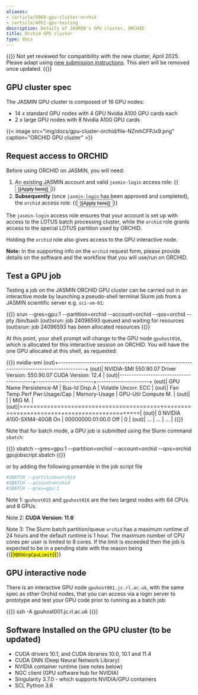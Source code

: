 ```yaml
---
aliases:
- /article/5068-gpu-cluster-orchid
- /article/4951-gpu-testing
description: Details of JASMIN's GPU cluster, ORCHID
title: Orchid GPU cluster
type: docs
---
```


{{<alert type="danger">}}
Not yet reviewed for compatibility with the new cluster, April 2025.
Please adapt using [new submission instructions](how-to-submit-a-job-to-slurm). This alert will be removed once updated.
{{</alert>}}

## GPU cluster spec

The JASMIN GPU cluster is composed of 16 GPU nodes:

- 14 x standard GPU nodes with 4 GPU Nvidia A100 GPU cards each
- 2 x large GPU nodes with 8 Nvidia A100 GPU cards

{{< image src="img/docs/gpu-cluster-orchid/file-NZmhCFPJx9.png" caption="ORCHID GPU cluster" >}}

## Request access to ORCHID

Before using ORCHID on JASMIN, you will need: 

1. An existing JASMIN account and valid `jasmin-login` access role: {{<button size="sm" href="https://accounts.jasmin.ac.uk/services/login_services/jasmin-login/">}}Apply here{{</button>}}
2. **Subsequently** (once `jasmin-login` has been approved and completed), the `orchid` access role: {{<button size="sm" href="https://accounts.jasmin.ac.uk/services/additional_services/orchid/">}}Apply here{{</button>}}

The `jasmin-login` access role ensures that your account is set up with access to the LOTUS batch processing cluster, while the `orchid` role grants access to the special LOTUS partition used by ORCHID.

Holding the `orchid` role also gives access to the GPU interactive node.

**Note:** In the supporting info on the `orchid` request form, please provide details
on the software and the workflow that you will use/run on ORCHID.

## Test a GPU job

Testing a job on the JASMIN ORCHID GPU cluster can be carried out in an
interactive mode by launching a pseudo-shell terminal Slurm job from a JASMIN
scientific server e.g. `sci-vm-01`:

{{<command user="user" host="sci-vm-01">}}
srun --gres=gpu:1 --partition=orchid --account=orchid --qos=orchid --pty /bin/bash
(out)srun: job 24096593 queued and waiting for resources
(out)srun: job 24096593 has been allocated resources
{{</command>}}

At this point, your shell prompt will change to the GPU node `gpuhost016`, which is allocated for this interactive session on ORCHID.
You will have the one GPU allocated at this shell, as requested:

{{<command user="user" host="gpuhost16">}}
nvidia-smi
(out)+-----------------------------------------------------------------------------------------+
(out)| NVIDIA-SMI 550.90.07              Driver Version: 550.90.07      CUDA Version: 12.4     |
(out)|-----------------------------------------+------------------------+----------------------+
(out)| GPU  Name                 Persistence-M | Bus-Id          Disp.A | Volatile Uncorr. ECC |
(out)| Fan  Temp   Perf          Pwr:Usage/Cap |           Memory-Usage | GPU-Util  Compute M. |
(out)|                                         |                        |               MIG M. |
(out)|=========================================+========================+======================|
(out)|   0  NVIDIA A100-SXM4-40GB          On  |   00000000:01:00.0 Off |                    0 |
(out)|                   ...                   |           ...          |         ...          |
{{</command>}}

Note that for batch mode, a GPU job is submitted using the Slurm command
`sbatch`:

{{<command user="user" host="sci-vm-01">}}
sbatch --gres=gpu:1 --partition=orchid --account=orchid --qos=orchid gpujobscript.sbatch
{{</command>}}

or by adding the following preamble in the job script file

```bash
#SBATCH --partition=orchid
#SBATCH --account=orchid
#SBATCH --gres=gpu:1
```

Note 1: `gpuhost015` and `gpuhost016` are the two largest nodes with 64 CPUs and
8 GPUs.

Note 2: **CUDA Version: 11.6**

Note 3: The Slurm batch partition/queue `orchid` has a maximum runtime of 24 hours and
the default runtime is 1 hour. The maximum number of CPU cores per user is
limited to 8 cores. If the limit is exceeded then the job is expected to be in
a pending state with the reason being {{<mark>}}`QOSGrpCpuLimit`{{</mark>}}

## GPU interactive node

There is an interactive GPU node `gpuhost001.jc.rl.ac.uk`, with the same spec as
other Orchid nodes, that you can access via a login server to prototype and
test your GPU code prior to running as a batch job:

{{<command user="user" host="login-01">}}
ssh -A gpuhost001.jc.rl.ac.uk
{{</command>}}

## Software Installed on the GPU cluster (to be updated)
  
- CUDA drivers 10.1, and CUDA libraries 10.0, 10.1 and 11.4  
- CUDA DNN (Deep Neural Network Library)  
- NVIDIA container runtime (see notes below)  
- NGC client (GPU software hub for NVIDIA)  
- Singularity 3.7.0 - which supports NVIDIA/GPU containers
- SCL Python 3.6
